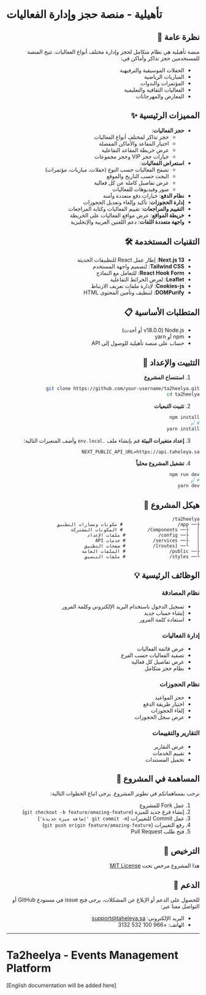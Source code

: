 # تأهيلية - منصة حجز وإدارة الفعاليات

<div dir="rtl">

## نظرة عامة 🌟
منصة تأهيلية هي نظام متكامل لحجز وإدارة مختلف أنواع الفعاليات. تتيح المنصة للمستخدمين حجز تذاكر وأماكن في:
- الحفلات الموسيقية والترفيهية
- المباريات الرياضية
- المؤتمرات والندوات
- الفعاليات الثقافية والتعليمية
- المعارض والمهرجانات

## المميزات الرئيسية ✨
- **حجز الفعاليات**: 
  - حجز تذاكر لمختلف أنواع الفعاليات
  - اختيار المقاعد والأماكن المفضلة
  - عرض خريطة المقاعد التفاعلية
  - خيارات حجز VIP وحجز مجموعات
- **استعراض الفعاليات**: 
  - تصفح الفعاليات حسب النوع (حفلات، مباريات، مؤتمرات)
  - البحث حسب التاريخ والموقع
  - عرض تفاصيل كاملة عن كل فعالية
  - صور وفيديوهات للفعاليات
- **نظام الدفع**: خيارات دفع متعددة وآمنة
- **إدارة الحجوزات**: تأكيد وإلغاء وتعديل الحجوزات
- **التقييم والمراجعات**: تقييم الفعاليات وكتابة المراجعات
- **خريطة المواقع**: عرض مواقع الفعاليات على الخريطة
- **واجهة متعددة اللغات**: دعم اللغتين العربية والإنجليزية

## التقنيات المستخدمة 🛠
- **Next.js 13**: إطار عمل React للتطبيقات الحديثة
- **Tailwind CSS**: لتصميم واجهة المستخدم
- **React Hook Form**: للتعامل مع النماذج
- **Leaflet**: لعرض الخرائط التفاعلية
- **Cookies-js**: لإدارة ملفات تعريف الارتباط
- **DOMPurify**: لتنظيف وتأمين المحتوى HTML

## المتطلبات الأساسية 📋
- Node.js (v18.0.0 أو أحدث)
- npm أو yarn
- حساب على منصة تأهيلية للوصول إلى API

## التثبيت والإعداد 🚀

1. **استنساخ المشروع**
```bash
git clone https://github.com/your-username/ta2heelya.git
cd ta2heelya
```

2. **تثبيت التبعيات**
```bash
npm install
# أو
yarn install
```

3. **إعداد متغيرات البيئة**
قم بإنشاء ملف `.env.local` وأضف المتغيرات التالية:
```env
NEXT_PUBLIC_API_URL=https://api.taheleya.sa
```

4. **تشغيل المشروع محلياً**
```bash
npm run dev
# أو
yarn dev
```

## هيكل المشروع 📁
```
ta2heelya/
├── app/                    # مكونات ومسارات التطبيق
│   ├── Components/         # المكونات المشتركة
│   ├── config/            # ملفات الإعداد
│   ├── services/          # خدمات API
│   └── [routes]/          # صفحات التطبيق
├── public/                # الملفات العامة
└── styles/                # ملفات التنسيق
```

## الوظائف الرئيسية 💡

### نظام المصادقة
- تسجيل الدخول باستخدام البريد الإلكتروني وكلمة المرور
- إنشاء حساب جديد
- استعادة كلمة المرور

### إدارة الفعاليات
- عرض قائمة الفعاليات
- تصفية الفعاليات حسب الفرع
- عرض تفاصيل كل فعالية
- نظام حجز متكامل

### نظام الحجوزات
- حجز المواعيد
- اختيار طريقة الدفع
- إلغاء الحجوزات
- عرض سجل الحجوزات

### التقارير والتقييمات
- عرض التقارير
- تقييم الخدمات
- تحميل المستندات

## المساهمة في المشروع 🤝
نرحب بمساهماتكم في تطوير المشروع. يرجى اتباع الخطوات التالية:
1. عمل Fork للمشروع
2. إنشاء فرع جديد للميزة (`git checkout -b feature/amazing-feature`)
3. عمل Commit للتغييرات (`git commit -m 'إضافة ميزة جديدة'`)
4. رفع التغييرات (`git push origin feature/amazing-feature`)
5. فتح طلب Pull Request

## الترخيص 📄
هذا المشروع مرخص تحت [MIT License](LICENSE)

## الدعم 💬
للحصول على الدعم أو الإبلاغ عن المشكلات، يرجى فتح issue في مستودع GitHub أو التواصل معنا عبر:
- البريد الإلكتروني: support@taheleya.sa
- الهاتف: +966 100 532 3132

</div>

---

<div dir="ltr">

# Ta2heelya - Events Management Platform

[English documentation will be added here]

</div>
